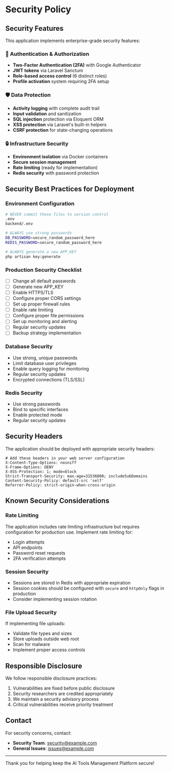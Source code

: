 # Security Policy

## Security Features

This application implements enterprise-grade security features:

### 🔐 Authentication & Authorization
- **Two-Factor Authentication (2FA)** with Google Authenticator
- **JWT tokens** via Laravel Sanctum
- **Role-based access control** (6 distinct roles)
- **Profile activation** system requiring 2FA setup

### 🛡️ Data Protection
- **Activity logging** with complete audit trail
- **Input validation** and sanitization
- **SQL injection** protection via Eloquent ORM
- **XSS protection** via Laravel's built-in helpers
- **CSRF protection** for state-changing operations

### 🔒 Infrastructure Security
- **Environment isolation** via Docker containers
- **Secure session management**
- **Rate limiting** (ready for implementation)
- **Redis security** with password protection

## Security Best Practices for Deployment

### Environment Configuration
```bash
# NEVER commit these files to version control
.env
backend/.env

# ALWAYS use strong passwords
DB_PASSWORD=secure_random_password_here
REDIS_PASSWORD=secure_random_password_here

# ALWAYS generate a new APP_KEY
php artisan key:generate
```

### Production Security Checklist
- [ ] Change all default passwords
- [ ] Generate new APP_KEY
- [ ] Enable HTTPS/TLS
- [ ] Configure proper CORS settings
- [ ] Set up proper firewall rules
- [ ] Enable rate limiting
- [ ] Configure proper file permissions
- [ ] Set up monitoring and alerting
- [ ] Regular security updates
- [ ] Backup strategy implementation

### Database Security
- Use strong, unique passwords
- Limit database user privileges
- Enable query logging for monitoring
- Regular security updates
- Encrypted connections (TLS/SSL)

### Redis Security
- Use strong passwords
- Bind to specific interfaces
- Enable protected mode
- Regular security updates

## Security Headers

The application should be deployed with appropriate security headers:

```nginx
# Add these headers in your web server configuration
X-Content-Type-Options: nosniff
X-Frame-Options: DENY
X-XSS-Protection: 1; mode=block
Strict-Transport-Security: max-age=31536000; includeSubDomains
Content-Security-Policy: default-src 'self'
Referrer-Policy: strict-origin-when-cross-origin
```

## Known Security Considerations

### Rate Limiting
The application includes rate limiting infrastructure but requires configuration for production use. Implement rate limiting for:
- Login attempts
- API endpoints
- Password reset requests
- 2FA verification attempts

### Session Security
- Sessions are stored in Redis with appropriate expiration
- Session cookies should be configured with `secure` and `httpOnly` flags in production
- Consider implementing session rotation

### File Upload Security
If implementing file uploads:
- Validate file types and sizes
- Store uploads outside web root
- Scan for malware
- Implement proper access controls

## Responsible Disclosure

We follow responsible disclosure practices:
1. Vulnerabilities are fixed before public disclosure
2. Security researchers are credited appropriately
3. We maintain a security advisory process
4. Critical vulnerabilities receive priority treatment

## Contact

For security concerns, contact:
- **Security Team**: security@example.com
- **General Issues**: issues@example.com

---

Thank you for helping keep the AI Tools Management Platform secure!
